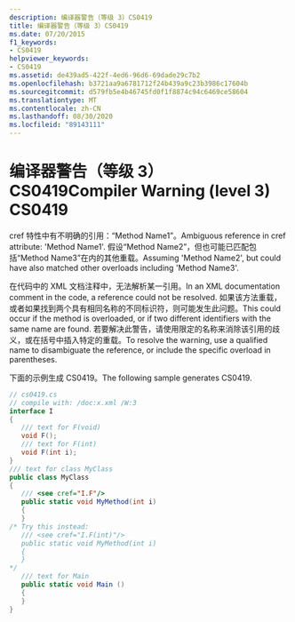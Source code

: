```yaml
---
description: 编译器警告（等级 3）CS0419
title: 编译器警告（等级 3）CS0419
ms.date: 07/20/2015
f1_keywords:
- CS0419
helpviewer_keywords:
- CS0419
ms.assetid: de439ad5-422f-4ed6-96d6-69dade29c7b2
ms.openlocfilehash: b3721aa9a6781712f24b439a9c23b3986c17604b
ms.sourcegitcommit: d579fb5e4b46745fd0f1f8874c94c6469ce58604
ms.translationtype: MT
ms.contentlocale: zh-CN
ms.lasthandoff: 08/30/2020
ms.locfileid: "89143111"
---
```

# <a name="compiler-warning-level-3-cs0419"></a><span data-ttu-id="32d39-103">编译器警告（等级 3）CS0419</span><span class="sxs-lookup"><span data-stu-id="32d39-103">Compiler Warning (level 3) CS0419</span></span>
<span data-ttu-id="32d39-104">cref 特性中有不明确的引用：“Method Name1”。</span><span class="sxs-lookup"><span data-stu-id="32d39-104">Ambiguous reference in cref attribute: 'Method Name1'.</span></span>  <span data-ttu-id="32d39-105">假设“Method Name2”，但也可能已匹配包括“Method Name3”在内的其他重载。</span><span class="sxs-lookup"><span data-stu-id="32d39-105">Assuming 'Method Name2', but could have also matched other overloads including 'Method Name3'.</span></span>  
  
 <span data-ttu-id="32d39-106">在代码中的 XML 文档注释中，无法解析某一引用。</span><span class="sxs-lookup"><span data-stu-id="32d39-106">In an XML documentation comment in the code, a reference could not be resolved.</span></span> <span data-ttu-id="32d39-107">如果该方法重载，或者如果找到两个具有相同名称的不同标识符，则可能发生此问题。</span><span class="sxs-lookup"><span data-stu-id="32d39-107">This could occur if the method is overloaded, or if two different identifiers with the same name are found.</span></span> <span data-ttu-id="32d39-108">若要解决此警告，请使用限定的名称来消除该引用的歧义，或在括号中插入特定的重载。</span><span class="sxs-lookup"><span data-stu-id="32d39-108">To resolve the warning, use a qualified name to disambiguate the reference, or include the specific overload in parentheses.</span></span>  
  
 <span data-ttu-id="32d39-109">下面的示例生成 CS0419。</span><span class="sxs-lookup"><span data-stu-id="32d39-109">The following sample generates CS0419.</span></span>  
  
```csharp  
// cs0419.cs  
// compile with: /doc:x.xml /W:3  
interface I  
{  
   /// text for F(void)  
   void F();  
   /// text for F(int)  
   void F(int i);  
}  
/// text for class MyClass  
public class MyClass  
{  
   /// <see cref="I.F"/>  
   public static void MyMethod(int i)  
   {  
   }  
/* Try this instead:  
   /// <see cref="I.F(int)"/>  
   public static void MyMethod(int i)  
   {  
   }  
*/  
   /// text for Main  
   public static void Main ()  
   {  
   }  
}  
```
